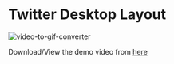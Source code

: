 # Twitter Desktop Layout

![video-to-gif-converter](https://user-images.githubusercontent.com/47717492/110624756-a2cf4d80-81c4-11eb-8392-71410ec2dd20.gif)

Download/View the demo video from [here](https://github.com/sohamsshah/cssONLY/blob/main/FrontendDesigns/Twitter/demo/Twitter.mp4)
